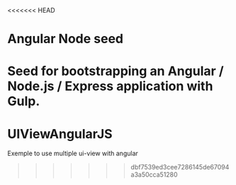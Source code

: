 <<<<<<< HEAD
# Angular Node seed
Seed for bootstrapping an Angular / Node.js / Express application with Gulp.
=======
# UIViewAngularJS
Exemple to use multiple ui-view with angular
>>>>>>> dbf7539ed3cee7286145de67094a3a50cca51280
